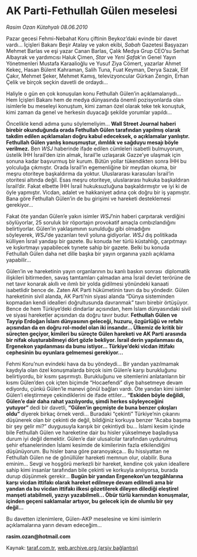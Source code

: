 # AK Parti-Fethullah Gülen meselesi 

*Rasim Ozan Kütahyalı 08.06.2010*

<div class="yazi">
<p>Pazar gecesi Fehmi-Nebahat Koru çiftinin Beykoz’daki evinde bir davet vardı... İçişleri Bakanı Beşir Atalay ve yakın ekibi, <i>Sabah</i> Gazetesi Başyazarı Mehmet Barlas ve eşi yazar Canan Barlas, Çalık Medya Grup CEO’su Serhat Albayrak ve yardımcısı Haluk Çimen, <i>Star</i> ve <i>Yeni Şafak</i>’ın Genel Yayın Yönetmenleri Mustafa Karaalioğlu ve Yusuf Ziya Cömert, yazarlar Ahmet Kekeç, Hasan Bülent Kahraman, Salih Tuna, Fuat Keyman, Derya Sazak, Elif Çakır, Mehmet Şeker, Mehmet Kamış, televizyoncular Gürkan Zengin, Erhan Çelik ve birçok seçkin davetli de ordaydı...</p>
<p>Haliyle o gün en çok konuşulan konu Fethullah Gülen’in açıklamalarıydı... Hem İçişleri Bakanı hem de medya dünyasında önemli pozisyonlarda olan isimlerle bu meseleyi konuştum, kimi zaman özel olarak teke tek konuştuk, kimi zaman da genel ve herkesin duyacağı şekilde yorumlar yapıldı...</p>
<p>Öncelikle kendi adıma şunu söylemeliyim... <b>Wall Street Journal haberi birebir okunduğunda orada Fethullah Gülen tarafından yapılmış olarak takdim edilen açıklamaları doğru kabul edeceksek, o açıklamalar yanlıştır. Fethullah Gülen yanlış konuşmuştur, ılımlılık ve sağduyu mesajı böyle verilmez.</b> Ben <i>WSJ</i> haberinde ifade edilen cümleleri isabetli bulmuyorum, üstelik İHH İsrail’den izin almak, İsrail’le uzlaşarak Gazze’ye ulaşmak için sonuna kadar başvurmuş bir kurum. Bütün yollar tükendikten sonra İHH bu yolculuğa çıkmıştır. Orada İsrail’in egemenliğine bir meydan okuma, bir meşru otoriteye başkaldırma da yoktur. Uluslararası karasuları İsrail’in otoritesi altında değil. Esas meşru otoriteye, uluslararası hukuka başkaldıran İsrail’dir. Fakat elbette İHH İsrail hukuksuzluğuna başkaldırmıştır ve iyi ki de öyle yapmıştır. Vicdan, adalet ve hakkaniyet adına çok doğru bir iş yapmıştır. Bana göre Fethullah Gülen’in de bu girişimi ve hareketi desteklemesi gerekiyor...</p>
<p>Fakat öte yandan Gülen’e yakın isimler <i>WSJ</i>’nin haberi çarpıtarak verdiğini söylüyorlar, 25 soruluk bir röportajın provokatif amaçla cımbızlandığını belirtiyorlar. Gülen’in yaklaşımının sunulduğu gibi olmadığını söyleyerek, <i>WSJ</i>’de yazanları tevil yoluna gidiyorlar. <i>WSJ</i> dış politikada külliyen İsrail yandaşı bir gazete. Bu konuda her türlü küstahlığı, çarpıtmayı ve kışkırtmayı yapabilecek tıynete sahip bir gazete. Belki bu konuda Fethullah Gülen daha net dille başka bir yayın organına yazılı açıklama yapabilir...</p>
<p>Gülen’in ve hareketinin yayın organlarının bu kanlı baskın sonrası  diplomatik ilişkileri bitirmeden, savaş tamtamları çalmadan ama İsrail devlet terörüne de net tavır konarak akıllı ve ılımlı bir yolda gidilmesi yönündeki kanaati isabetlidir bence de. Zaten AK Parti hükümetinin tavrı da bu yöndedir. Gülen hareketinin sivil alanda, AK Parti’nin siyasi alanda “Dünya sisteminden kopmadan kendi idealleri doğrultusunda davranmak” tavrı birebir örtüşüyor. Bence de hem Türkiye’deki dindarlar açısından, hem İslam dünyasındaki sivil ve siyasi hareketler açısından da doğru tavır budur. <b>Fethullah Gülen ve Tayyip Erdoğan İslam dünyasının geleceği, huzuru, özgürlüğü ve refahı açısından da en doğru rol-model olan iki insandır... Ülkemiz de kritik bir süreçten geçiyor, kimileri bu süreçte Gülen hareketi ve AK Parti arasında bir nifak oluşturabilmeyi dört gözle bekliyor. İsrail derin yapılanması da, Ergenekon yapılanması da bunu istiyor... Türkiye’deki vicdan ittifakı cephesinin bu oyunlara gelmemesi gerekiyor...</b></p>
<p>Fehmi Koru’nun evindeki hava da bu yöndeydi... Bir yandan yazılmamak kaydıyla olan özel konuşmalarda birçok isim Gülen’e karşı burukluğunu belirtiyordu, bir kısmı şaşırmıştı. Burukluğunu ve sitemlerini anlatanların bir kısmı Gülen’den çok içten biçimde “Hocaefendi” diye bahsetmeye devam ediyordu, çünkü Gülen’le manevi gönül bağları vardı. Öte yandan kimi isimler Gülen’i eleştirmeye çekindiklerini de ifade ettiler... <b>“Eskiden böyle değildi, Gülen’e dair daha rahat yazılıyordu, şimdi herkes söyleyeceğini yutuyor” </b>dedi bir davetli, <b>“Gülen’in geçmişte de buna benzer çıkışları oldu” </b>diyerek birkaç örnek verdi... Buradaki “çekinti” Türkiye’nin çıkarını düşünerek olan bir çekinti de değil, bildiğiniz korkuya benzer “Acaba başıma bir şey gelir mi?” duygusuyla karışık bir çekintiydi bu... İslami kesim içinde bile Fethullah Gülen ve hareketine dair bu hisler yükselmeye başladıysa durum iyi değil demektir. Gülen’e dair ulusalcılar tarafından uydurulmuş şehir efsanelerinden İslami kesimde de kimilerinin fazla etkilendiğini düşünüyorum. Bu hisler bana göre paranoyakça... Bu hissiyattan ne Fethullah Gülen ne de gönüllüler hareketi memnun olur, olabilir. Buna eminim... Sevgi ve hoşgörü merkezli bir hareket, kendine çok yakın ideallere sahip kimi insanlar tarafından bile çekinti ve korkuyla anılıyorsa, burada durup düşünmek gerekir... <b>Bugün bir yandan Ergenekon’un tezgâhlarına karşı vicdan ittifakı olarak hareket edilmeye devam edilmeli ama bir yandan da bu vicdan ittifakı ilkesi gözetilerek dileyen dilediği eleştirel manşeti atabilmeli, yazıyı yazabilmeli... Öbür türlü karnından konuşmalar, içinden geçeni saklamalar artıyor, bu gelecek için de olumlu bir şey değil...</b></p>
<p>Bu davetten izlenimlere, Gülen-AKP meselesine ve kimi isimlerin açıklamalarına yarın devam edeceğim...</p>
<p><b>rasim.ozan@hotmail.com</b></p></div>

Kaynak: [taraf.com.tr](http://www.taraf.com.tr:80/rasim-ozan-kutahyali/makale-ak-parti-fethullah-gulen-meselesi.htm), [web.archive.org (arşiv bağlantısı)](http://web.archive.org/web/20100611003853/http://www.taraf.com.tr:80/rasim-ozan-kutahyali/makale-ak-parti-fethullah-gulen-meselesi.htm)
